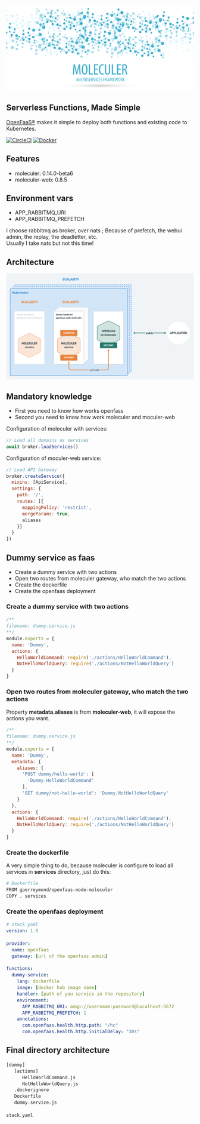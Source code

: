 [![Moleculer logo](./banner-moleculer.png)](https://moleculer.services/)

## Serverless Functions, Made Simple

[OpenFaaS®](https://www.openfaas.com/) makes it simple to deploy both functions and existing code to Kubernetes.

[![CircleCI](https://circleci.com/gh/gperreymond/openfaas-template-node-moleculer.svg?style=shield)](https://circleci.com/gh/gperreymond/openfaas-template-node-moleculer) [![Docker](https://img.shields.io/badge/docker-ready-blue)](https://hub.docker.com/repository/docker/gperreymond/openfaas-node-moleculer)

## Features

* moleculer: 0.14.0-beta6
* moleculer-web: 0.8.5

## Environment vars

* APP_RABBITMQ_URI
* APP_RABBITMQ_PREFETCH

I choose rabbitmq as broker, over nats ; Because of prefetch, the webui admin, the replay, the deadletter, etc.  
Usually I take nats but not this time!

## Architecture

![Global schema](./global-schema.png)

## Mandatory knowledge

* First you need to know how works openfass
* Second you need to know how work moleculer and moculer-web

Configuration of moleculer with services:

```js
// Load all domains as services
await broker.loadServices()
```

Configuration of moculer-web service:

```js
// Load API Gateway
broker.createService({
  mixins: [ApiService],
  settings: {
    path: '/',
    routes: [{
      mappingPolicy: 'restrict',
      mergeParams: true,
      aliases
    }]
  }
})
```

## Dummy service as faas

* Create a dummy service with two actions
* Open two routes from moleculer gateway, who match the two actions
* Create the dockerfile
* Create the openfaas deployment

### Create a dummy service with two actions  

```js
/**
filename: dummy.service.js
**/
module.exports = {
  name: 'Dummy',
  actions: {
    HelloWorldCommand: require('./actions/HelloWorldCommand'),
    NotHelloWorldQuery: require('./actions/NotHelloWorldQuery')
  }
}
```

### Open two routes from moleculer gateway, who match the two actions  

Property __metadata.aliases__ is from __moleculer-web__, it will expose the actions you want.


```js
/**
filename: dummy.service.js
**/
module.exports = {
  name: 'Dummy',
  metadata: {
    aliases: {
      'POST dummy/hello-world': [
        'Dummy.HelloWorldCommand'
      ],
      'GET dummy/not-hello-world': 'Dummy.NotHelloWorldQuery'
    }
  },
  actions: {
    HelloWorldCommand: require('./actions/HelloWorldCommand'),
    NotHelloWorldQuery: require('./actions/NotHelloWorldQuery')
  }
}
```

### Create the dockerfile  

A very simple thing to do, because moleculer is configure to load all services in __services__ directory, just do this:

```sh
# Dockerfile
FROM gperreymond/openfaas-node-moleculer
COPY . services
```

### Create the openfaas deployment  

```yaml
# stack.yaml
version: 1.0

provider:
  name: openfaas
  gateway: [url of the openfass admin]

functions:
  dummy-service:
    lang: dockerfile
    image: [docker hub image name]
    handler: [path of you service in the repository]
    environment:
      APP_RABBITMQ_URI: amqp://username:password@localhost:5672
      APP_RABBITMQ_PREFETCH: 1
    annotations:
      com.openfaas.health.http.path: "/hc"
      com.openfaas.health.http.initialDelay: "30s"
```

## Final directory architecture

```sh
[dummy]
   [actions]
      HelloWorldCommand.js
      NotHelloWorldQuery.js
   .dockerignore
   Dockerfile
   dummy.service.js

stack.yaml
```
